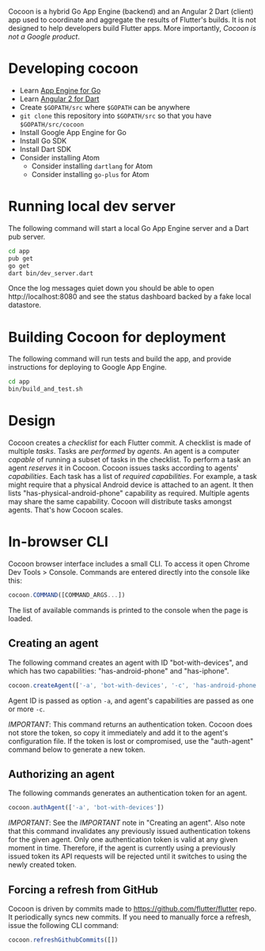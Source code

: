 Cocoon is a hybrid Go App Engine (backend) and an Angular 2 Dart (client) app
used to coordinate and aggregate the results of Flutter's builds. It is not
designed to help developers build Flutter apps. More importantly, *Cocoon is not
a Google product*.

# Developing cocoon

* Learn [App Engine for Go](https://blog.golang.org/the-app-engine-sdk-and-workspaces-gopath)
* Learn [Angular 2 for Dart](https://angular.io/docs/dart/latest/quickstart.html)
* Create `$GOPATH/src` where `$GOPATH` can be anywhere
* `git clone` this repository into `$GOPATH/src` so that you have `$GOPATH/src/cocoon`
* Install Google App Engine for Go
* Install Go SDK
* Install Dart SDK
* Consider installing Atom
  * Consider installing `dartlang` for Atom
  * Consider installing `go-plus` for Atom

# Running local dev server

The following command will start a local Go App Engine server and a Dart pub
server.

```sh
cd app
pub get
go get
dart bin/dev_server.dart
```

Once the log messages quiet down you should be able to open http://localhost:8080
and see the status dashboard backed by a fake local datastore.

# Building Cocoon for deployment

The following command will run tests and build the app, and provide instructions
for deploying to Google App Engine.

```sh
cd app
bin/build_and_test.sh
```

# Design

Cocoon creates a _checklist_ for each Flutter commit. A checklist is made of
multiple _tasks_. Tasks are _performed_ by _agents_. An agent is a computer
_capable_ of running a subset of tasks in the checklist. To perform a task an
agent _reserves_ it in Cocoon. Cocoon issues tasks according to agents'
_capabilities_. Each task has a list of _required capabilities_. For example,
a task might require that a physical Android device is attached to an agent. It
then lists "has-physical-android-phone" capability as required. Multiple agents
may share the same capability. Cocoon will distribute tasks amongst agents.
That's how Cocoon scales.

# In-browser CLI

Cocoon browser interface includes a small CLI. To access it open Chrome Dev
Tools > Console. Commands are entered directly into the console like this:

```javascript
cocoon.COMMAND([COMMAND_ARGS...])
```

The list of available commands is printed to the console when the page is
loaded.

## Creating an agent

The following command creates an agent with ID "bot-with-devices", and which has
two capabilities: "has-android-phone" and "has-iphone".

```javascript
cocoon.createAgent(['-a', 'bot-with-devices', '-c', 'has-android-phone', '-c', 'has-iphone'])
```

Agent ID is passed as option `-a`, and agent's capabilities are passed as one or
more `-c`.

*IMPORTANT*: This command returns an authentication token. Cocoon does not store
the token, so copy it immediately and add it to the agent's configuration file.
If the token is lost or compromised, use the "auth-agent" command below to
generate a new token.

## Authorizing an agent

The following commands generates an authentication token for an agent.

```javascript
cocoon.authAgent(['-a', 'bot-with-devices'])
```

*IMPORTANT*: See the *IMPORTANT* note in "Creating an agent". Also note that
this command invalidates any previously issued authentication tokens for the
given agent. Only one authentication token is valid at any given moment in time.
Therefore, if the agent is currently using a previously issued token its API
requests will be rejected until it switches to using the newly created token.

## Forcing a refresh from GitHub

Cocoon is driven by commits made to https://github.com/flutter/flutter repo. It
periodically syncs new commits. If you need to manually force a refresh, issue
the following CLI command:

```javascript
cocoon.refreshGithubCommits([])
```
